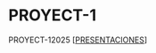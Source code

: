 # PROYECT-1
PROYECT-12025
[[PRESENTACIONES](https://gamma.app/docs/ANALISIS-OCTUBRE-2024-OCTUBRE-2025-bqyj2c134usb0l1)]
